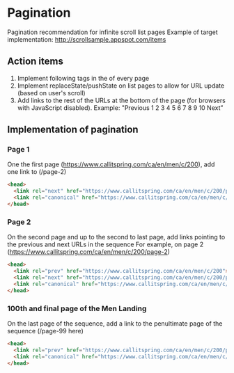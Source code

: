 # Pagination
Pagination recommendation for infinite scroll list pages
Example of target implementation: http://scrollsample.appspot.com/items

## Action items
1. Implement following tags in the <head> of every page
2. Implement replaceState/pushState on list pages to allow for URL update (based on user's scroll)
3. Add links to the rest of the URLs at the bottom of the page (for browsers with JavaScript disabled). Example: "Previous 1 2 3 4 5 6 7 8 9 10 Next”

## Implementation of pagination

### Page 1
One the first page (https://www.callitspring.com/ca/en/men/c/200), add one link to (/page-2)

```html
<head>
  <link rel="next" href="https://www.callitspring.com/ca/en/men/c/200/page-2">
  <link rel="canonical" href="https://www.callitspring.com/ca/en/men/c/200">
</head>
```

### Page 2
On the second page and up to the second to last page, add links pointing to the previous and next URLs in the sequence
For example, on page 2 (https://www.callitspring.com/ca/en/men/c/200/page-2)

```html
<head>
  <link rel="prev" href="https://www.callitspring.com/ca/en/men/c/200">
  <link rel="next" href="https://www.callitspring.com/ca/en/men/c/200/page-3">
  <link rel="canonical" href="https://www.callitspring.com/ca/en/men/c/200/page-2">
</head>
```

### 100th and final page of the Men Landing
On the last page of the sequence, add a link to the penultimate page of the sequence (/page-99 here)

```html
<head>
  <link rel="prev" href="https://www.callitspring.com/ca/en/men/c/200/page-99">
  <link rel="canonical" href="https://www.callitspring.com/ca/en/men/c/200/page-100">
</head>
```
